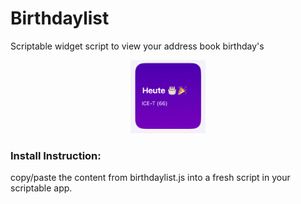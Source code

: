 # Birthdaylist
Scriptable widget script to view your address book birthday's

<p align="center">
<img src=Screenshot.jpg width=120px;>
</p>

### Install Instruction:
copy/paste the content from birthdaylist.js into a fresh script in your scriptable app.  
